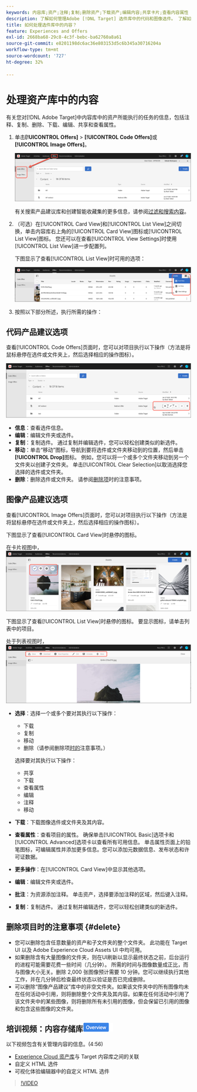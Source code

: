 ```yaml
---
keywords: 内容库;资产;注释;复制;删除资产;下载资产;编辑内容;共享卡片;查看内容属性
description: 了解如何管理Adobe [!DNL Target] 选件库中的代码和图像选件。 了解如何查看优惠的详细信息，以及如何编辑、复制、移动或删除优惠。
title: 如何处理选件库中的内容？
feature: Experiences and Offers
exl-id: 2668ba68-29c8-4c3f-bebc-ba62760a8a61
source-git-commit: e8201198dc6ac36e803153d5c6b345a30716204a
workflow-type: tm+mt
source-wordcount: '727'
ht-degree: 32%

---
```


# 处理资产库中的内容

有关您对[!DNL Adobe Target]中内容库中的资产所能执行的任务的信息，包括注释、复制、删除、下载、编辑、共享和查看属性。

1. 单击&#x200B;**[!UICONTROL Offers]** > **[!UICONTROL Code Offers]**&#x200B;或&#x200B;**[!UICONTROL Image Offers]**。

   ![代码选件和图像选件选项卡](/help/main/c-experiences/c-manage-content/assets/offers-both.png)

   有关搜索产品建议库和创建智能收藏集的更多信息，请参阅[过滤和搜索内容](/help/main/c-experiences/c-manage-content/filter-and-search-content.md#concept_3B59B8F025BF4CEA82ECC5199D365276)。

1. （可选）在[!UICONTROL Card View]和[!UICONTROL List View]之间切换，单击内容库右上角的[!UICONTROL Card View]图标或[!UICONTROL List View]图标。 您还可以在查看[!UICONTROL View Settings]时使用[!UICONTROL List View]进一步配置列。

   下图显示了查看[!UICONTROL List View]时可用的选项：

   ![列表视图选项](/help/main/c-experiences/c-manage-content/assets/view-settings-options.png)

1. 按照以下部分所述，执行所需的操作：

## 代码产品建议选项

查看[!UICONTROL Code Offers]页面时，您可以对项目执行以下操作（方法是将鼠标悬停在选件或文件夹上，然后选择相应的操作图标）。

![代码选件选项卡上的悬停图标](/help/main/c-experiences/c-manage-content/assets/code-offers-hover-icons.png)

* **信息**：查看选件信息。
* **编辑**：编辑文件夹或选件。
* **复制**：复制选件。 通过复制并编辑选件，您可以轻松创建类似的新选件。
* **移动**：单击“移动”图标，导航到要将选件或文件夹移动到的位置，然后单击&#x200B;**[!UICONTROL Drop]**&#x200B;图标。 例如，您可以将一个或多个文件夹移动到另一个文件夹以创建子文件夹。 单击[!UICONTROL Clear Selection]以取消选择您选择的选件或文件夹。
* **删除**：删除选件或文件夹。 请参阅[删除项](#delete)时的注意事项。

## 图像产品建议选项

查看[!UICONTROL Image Offers]页面时，您可以对项目执行以下操作（方法是将鼠标悬停在选件或文件夹上，然后选择相应的操作图标）。

下图显示了查看[!UICONTROL Card View]时悬停的图标。

在卡片视图中，![将图标悬停在“图像选件”选项卡上](/help/main/c-experiences/c-manage-content/assets/image-offers-hover-icons.png)

下图显示了查看[!UICONTROL List View]时悬停的图标。 要显示图标，请单击列表中的项目。

处于列表视图时，![将图标悬停在“图像选件”选项卡上](/help/main/c-experiences/c-manage-content/assets/list-view-hover.png)

* **选择**：选择一个或多个要对其执行以下操作：

   * 下载
   * 复制
   * 移动
   * 删除（请参阅删除项[时的](#delete)注意事项。）

  选择要对其执行以下操作：

   * 共享
   * 下载
   * 查看属性
   * 编辑
   * 注释
   * 移动

* **下载**：下载图像选件或文件夹及其内容。
* **查看属性**：查看项目的属性。 确保单击[!UICONTROL Basic]选项卡和[!UICONTROL Advanced]选项卡以查看所有可用信息。 单击属性页面上的铅笔图标，可编辑属性并添加更多信息。您可以添加元数据信息、发布状态和许可证数据。
* **更多操作**：在[!UICONTROL Card View]中显示其他选项。
* **编辑**：编辑文件夹或选件。
* **批注**：为资源添加注释。 单击资产，选择要添加注释的区域，然后键入注释。
* **复制**：复制选件。 通过复制并编辑选件，您可以轻松创建类似的新选件。

## 删除项目时的注意事项 {#delete}

* 您可以删除包含任意数量的资产和子文件夹的整个文件夹。 此功能在 Target UI 以及 Adobe Experience Cloud Assets UI 中均可用。
* 如果删除含有大量图像的文件夹，则在UI刷新以显示最终状态之前，后台运行的进程可能需要花费一些时间（几分钟）。 所需的时间与图像数量成正比，而与图像大小无关。删除 2,000 张图像预计需要 10 分钟。您可以继续执行其他工作，并在几分钟后检查最终状态以验证是否已完成删除。
* 可以删除“图像产品建议”库中的非空文件夹。如果该文件夹中的所有图像均未在任何活动中引用，则将删除整个文件夹及其内容。如果在任何活动中引用了该文件夹中的某些图像，则将删除所有未引用的图像，但会保留已引用的图像和包含这些图像的文件夹。

## 培训视频：内容存储库![概述徽章](/help/main/assets/overview.png)

以下视频包含有关管理内容的信息。(4:56)

* [Experience Cloud 资产库](https://experienceleague.adobe.com/docs/core-services/interface/assets/creative-cloud.html)与 Target 内容库之间的关联
* 自定义 HTML 选件
* 可视化体验编辑器中的自定义 HTML 选件

>[!VIDEO](https://video.tv.adobe.com/v/17387)
